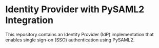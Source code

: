 # Identity Provider with PySAML2 Integration

This repository contains an Identity Provider (IdP) implementation that enables single sign-on (SSO) authentication using PySAML2.
